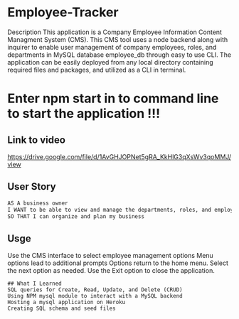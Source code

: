 # Employee-Tracker

Description
This application is a Company Employee Information Content Managment System (CMS). This CMS tool uses a node backend along with inquirer to enable user management of company employees, roles, and departments in MySQL database employee_db through easy to use CLI. The application can be easily deployed from any local directory containing required files and packages, and utilized as a CLI in terminal.

# Enter npm start in to command line to start the application !!!

## Link to video
https://drive.google.com/file/d/1AvGHJOPNet5gRA_KkHlG3qXsWv3qoMMJ/view

## User Story

```md
AS A business owner
I WANT to be able to view and manage the departments, roles, and employees in my company
SO THAT I can organize and plan my business
```

## Usge

Use the CMS interface to select employee management options
Menu options lead to additional prompts
Options return to the home menu.
Select the next option as needed.
Use the Exit option to close the application.

```
## What I Learned
SQL queries for Create, Read, Update, and Delete (CRUD)
Using NPM mysql module to interact with a MySQL backend
Hosting a mysql application on Heroku
Creating SQL schema and seed files
```
